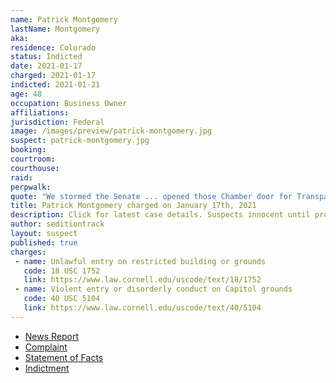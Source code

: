 ```yaml
---
name: Patrick Montgomery
lastName: Montgomery
aka:
residence: Colorado
status: Indicted
date: 2021-01-17
charged: 2021-01-17
indicted: 2021-01-21
age: 48
occupation: Business Owner
affiliations:
jurisdiction: Federal
image: /images/preview/patrick-montgomery.jpg
suspect: patrick-montgomery.jpg
booking:
courtroom:
courthouse:
raid:
perpwalk:
quote: "We stormed the Senate ... opened those Chamber door for Transparency!"
title: Patrick Montgomery charged on January 17th, 2021
description: Click for latest case details. Suspects innocent until proven guilty.
author: seditiontrack
layout: suspect
published: true
charges:
 - name: Unlawful entry on restricted building or grounds
   code: 18 USC 1752
   link: https://www.law.cornell.edu/uscode/text/18/1752
 - name: Violent entry or disorderly conduct on Capitol grounds
   code: 40 USC 5104
   link: https://www.law.cornell.edu/uscode/text/40/5104
---
```

- [News Report](https://www.denverpost.com/2021/01/19/us-capitol-riot-colorado-arrest-patrick-montgomery/)
- [Complaint](https://www.justice.gov/opa/page/file/1357711/download)
- [Statement of Facts](https://www.justice.gov/opa/page/file/1357706/download)
- [Indictment](https://www.justice.gov/usao-dc/case-multi-defendant/file/1364766/download)
